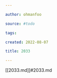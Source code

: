 ```yaml
---

author: ohmanfoo

source: #todo

tags: 

created: 2022-08-07

title: 2033

---
```

[[2033.md]]#2033.md